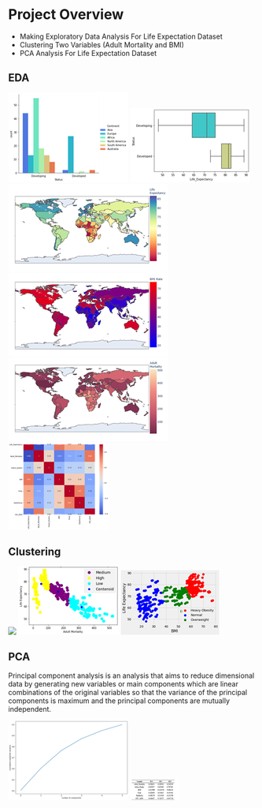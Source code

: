 # Project Overview 
* Making Exploratory Data Analysis For Life Expectation Dataset
* Clustering Two Variables (Adult Mortality and BMI)
* PCA Analysis For Life Expectation Dataset


## EDA
![](Country_Status.png)
![](Boxplot_Lifebystatus.png )
![](WorldLife_Map.png)
![](BMI_Map.png)
![](AdultMortality_Map.png)
![](Corelogram.png)

## Clustering
![](Elbowplot.png)
![](Adult_Cluster.png)
![](BMI_Cluster.png)

## PCA
Principal component analysis is an analysis that aims to reduce dimensional data by generating new variables or main components which are linear combinations of the original variables so that the variance of the principal components is maximum and the principal components are mutually independent.

![](Screeplot.png)
![](PCA1.png)
